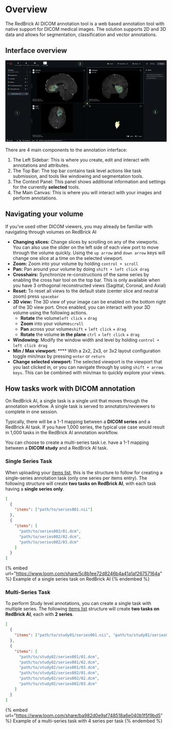 # Overview

The RedBrick AI DICOM annotation tool is a web based annotation tool with native support for DICOM medical images. The solution supports 2D and 3D data and allows for segmentation, classification and vector annotations.&#x20;

## Interface overview

![](<../.gitbook/assets/Group 28384.png>)

There are 4 main components to the annotation interface:

1. The Left Sidebar: This is where you create, edit and interact with annotations and attributes.&#x20;
2. The Top Bar: The top bar contains task level actions like task submission, and tools like windowing and segmentation tools.&#x20;
3. The Context Panel: This panel shows additional information and settings for the currently **selected** tools.
4. The Main Canvas: This is where you will interact with your images and perform annotations.&#x20;

## Navigating your volume

If you've used other DICOM viewers, you may already be familiar with navigating through volumes on RedBrick AI

* **Changing slices:** Change slices by scrolling on any of the viewports. You can also use the slider on the left side of each view port to move through the volume quickly. Using the `up arrow`  and `down arrow`  keys will change one slice at a time on the selected viewport.
* **Zoom:** Zoom into your volume by holding `control + scroll`
* **Pan:** Pan around your volume by doing `shift + left click drag`
* **Crosshairs:** Synchronize re-constructions of the same series by enabling the cross hair tool on the top bar. This is only available when you have 3 orthogonal reconstructed views (Sagittal, Coronal, and Axial)
* **Reset:** To reset all views to the default state (center slice and neutral zoom) press `spacebar`
* **3D view:** The 3D view of your image can be enabled on the bottom right of the 3D view port. Once enabled, you can interact with your 3D volume using the following actions.
  * **Rotate** the volume`left click` + `drag`
  * **Zoom** into your volume`scroll`
  * **Pan** across your volume`shift` + `left click` + `drag`
  * **Rotate** the volume **in the plane** `ctrl` + `left click` + `drag`
* **Windowing:** Modify the window width and level by holding `control + left click drag`
* **Min / Max viewport:** **** With a 2x2, 2x3, or 3x2 layout configuration toggle min/max by pressing `enter` or `return`
* **Change selected viewport:** The selected viewport is the viewport that you last clicked in, or you can navigate through by using `shift + arrow keys`. This can be combined with min/max to quickly explore your views.

## How tasks work with DICOM annotation

On RedBrick AI, a single task is a single unit that moves through the annotation workflow. A single task is served to annotators/reviewers to complete in one session.&#x20;

Typically, there will be a 1-1 mapping between a **DICOM series** and a RedBrick AI task. If you have 1,000 series, the typical use case would result in 1,000 tasks in the RedBrick AI annotation workflow.&#x20;

You can choose to create a multi-series task i.e. have a 1-1 mapping between a **DICOM study** and a RedBrick AI task.&#x20;

### Single Series Task

When uploading your [items list](../importing-data/configuring-external-storage/#items-list-format), this is the structure to follow for creating a single-series annotation task (only one series per items entry). The following structure will create **two tasks on RedBrick AI**, with each task having a **single series only**.&#x20;

```json
[
  {
    "items": ["path/to/series001.nii"]
  },
  {
    "items": [
      "path/to/series002/01.dcm",
      "path/to/series002/02.dcm",
      "path/to/series002/03.dcm"
    ]
  }
]
```

{% embed url="https://www.loom.com/share/5c8b1ee72d8246b4a41a1af26757164a" %}
Example of a single series task on RedBrick AI
{% endembed %}

### Multi-Series Task

To perform Study level annotations, you can create a single task with multiple series. The following [items list](../importing-data/configuring-external-storage/#items-list-format) structure will create **two tasks on RedBrick AI**, each with **2 series**.&#x20;

```json
[
  {
    "items": ["path/to/study01/series001.nii", "path/to/study01/series002.nii"]
  },
  {
    "items": [
      "path/to/study02/series001/01.dcm",
      "path/to/study02/series001/02.dcm",
      "path/to/study02/series001/03.dcm",
      "path/to/study02/series002/01.dcm",
      "path/to/study02/series002/02.dcm",
      "path/to/study02/series002/03.dcm"
    ]
  }
]
```

{% embed url="https://www.loom.com/share/ba982d0e9af748518a6e040b1f5f9bd5" %}
Example of a multi-series task with 4 series per task
{% endembed %}
